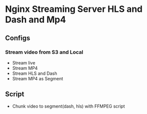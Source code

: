 # Nginx Streaming Server HLS and Dash and Mp4

## Configs

### Stream video from S3 and Local

- Stream live
- Stream MP4
- Stream HLS and Dash
- Stream MP4 as Segment

## Script

- Chunk video to segment(dash, hls) with FFMPEG script
